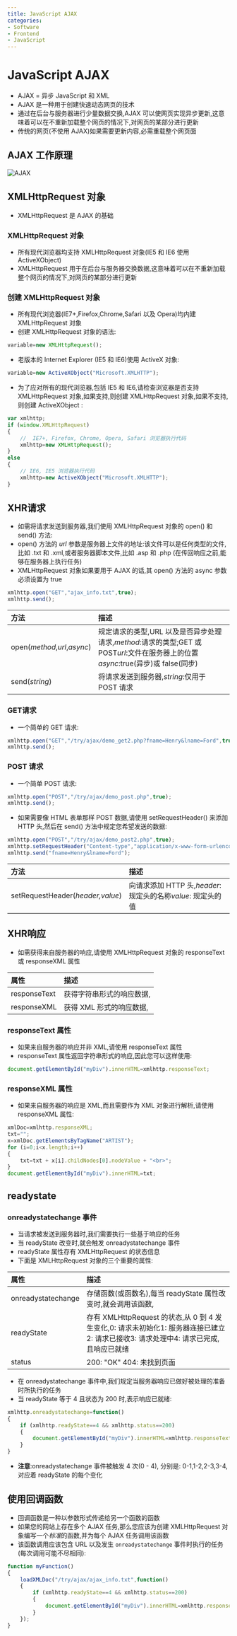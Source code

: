 ```yaml
---
title: JavaScript AJAX
categories:
- Software
- Frontend
- JavaScript
---
```

# JavaScript AJAX

- AJAX = 异步 JavaScript 和 XML
- AJAX 是一种用于创建快速动态网页的技术
- 通过在后台与服务器进行少量数据交换,AJAX 可以使网页实现异步更新,这意味着可以在不重新加载整个网页的情况下,对网页的某部分进行更新
- 传统的网页(不使用 AJAX)如果需要更新内容,必需重载整个网页面

## AJAX 工作原理

![AJAX](https://cdn.jsdelivr.net/gh/LuShan123888/Files@master/Pictures/2020-12-10-ajax-yl.png)

## XMLHttpRequest 对象

- XMLHttpRequest 是 AJAX 的基础

### XMLHttpRequest 对象

- 所有现代浏览器均支持 XMLHttpRequest 对象(IE5 和 IE6 使用 ActiveXObject)
- XMLHttpRequest 用于在后台与服务器交换数据,这意味着可以在不重新加载整个网页的情况下,对网页的某部分进行更新

### 创建 XMLHttpRequest 对象

- 所有现代浏览器(IE7+,Firefox,Chrome,Safari 以及 Opera)均内建 XMLHttpRequest 对象
- 创建 XMLHttpRequest 对象的语法:

```js
variable=new XMLHttpRequest();
```

- 老版本的 Internet Explorer (IE5 和 IE6)使用 ActiveX 对象:

```js
variable=new ActiveXObject("Microsoft.XMLHTTP");
```

- 为了应对所有的现代浏览器,包括 IE5 和 IE6,请检查浏览器是否支持 XMLHttpRequest 对象,如果支持,则创建 XMLHttpRequest 对象,如果不支持,则创建 ActiveXObject :

```js
var xmlhttp;
if (window.XMLHttpRequest)
{
    //  IE7+, Firefox, Chrome, Opera, Safari 浏览器执行代码
    xmlhttp=new XMLHttpRequest();
}
else
{
    // IE6, IE5 浏览器执行代码
    xmlhttp=new ActiveXObject("Microsoft.XMLHTTP");
}
```

## XHR请求

- 如需将请求发送到服务器,我们使用 XMLHttpRequest 对象的 open() 和 send() 方法:
- open() 方法的 *url* 参数是服务器上文件的地址:该文件可以是任何类型的文件,比如 .txt 和 .xml,或者服务器脚本文件,比如 .asp 和 .php (在传回响应之前,能够在服务器上执行任务)
- XMLHttpRequest 对象如果要用于 AJAX 的话,其 open() 方法的 async 参数必须设置为 true

```js
xmlhttp.open("GET","ajax_info.txt",true);
xmlhttp.send();
```

| 方法                         | 描述                                                         |
| :--------------------------- | :----------------------------------------------------------- |
| open(*method*,*url*,*async*) | 规定请求的类型,URL 以及是否异步处理请求,*method*:请求的类型;GET 或 POST*url*:文件在服务器上的位置*async*:true(异步)或 false(同步) |
| send(*string*)               | 将请求发送到服务器,*string*:仅用于 POST 请求               |

### GET请求

- 一个简单的 GET 请求:

```js
xmlhttp.open("GET","/try/ajax/demo_get2.php?fname=Henry&lname=Ford",true);
xmlhttp.send();
```

### POST 请求

- 一个简单 POST 请求:

```js
xmlhttp.open("POST","/try/ajax/demo_post.php",true);
xmlhttp.send();
```

- 如果需要像 HTML 表单那样 POST 数据,请使用 setRequestHeader() 来添加 HTTP 头,然后在 send() 方法中规定您希望发送的数据:

```js
xmlhttp.open("POST","/try/ajax/demo_post2.php",true);
xmlhttp.setRequestHeader("Content-type","application/x-www-form-urlencoded");
xmlhttp.send("fname=Henry&lname=Ford");
```

| 方法                             | 描述                                                         |
| :------------------------------- | :----------------------------------------------------------- |
| setRequestHeader(*header,value*) | 向请求添加 HTTP 头,*header*: 规定头的名称*value*: 规定头的值 |

## XHR响应

- 如需获得来自服务器的响应,请使用 XMLHttpRequest 对象的 responseText 或 responseXML 属性

| 属性         | 描述                       |
| :----------- | :------------------------- |
| responseText | 获得字符串形式的响应数据, |
| responseXML  | 获得 XML 形式的响应数据,  |

### responseText 属性

- 如果来自服务器的响应并非 XML,请使用 responseText 属性
- responseText 属性返回字符串形式的响应,因此您可以这样使用:

```js
document.getElementById("myDiv").innerHTML=xmlhttp.responseText;
```

### responseXML 属性

- 如果来自服务器的响应是 XML,而且需要作为 XML 对象进行解析,请使用 responseXML 属性:

```js
xmlDoc=xmlhttp.responseXML;
txt="";
x=xmlDoc.getElementsByTagName("ARTIST");
for (i=0;i<x.length;i++)
{
    txt=txt + x[i].childNodes[0].nodeValue + "<br>";
}
document.getElementById("myDiv").innerHTML=txt;
```

## readystate

### onreadystatechange 事件

- 当请求被发送到服务器时,我们需要执行一些基于响应的任务
- 当 readyState 改变时,就会触发 onreadystatechange 事件
- readyState 属性存有 XMLHttpRequest 的状态信息
- 下面是 XMLHttpRequest 对象的三个重要的属性:

| 属性               | 描述                                                         |
| :----------------- | :----------------------------------------------------------- |
| onreadystatechange | 存储函数(或函数名),每当 readyState 属性改变时,就会调用该函数, |
| readyState         | 存有 XMLHttpRequest 的状态,从 0 到 4 发生变化,0: 请求未初始化1: 服务器连接已建立2: 请求已接收3: 请求处理中4: 请求已完成,且响应已就绪 |
| status             | 200: "OK" 404: 未找到页面                                    |

- 在 onreadystatechange 事件中,我们规定当服务器响应已做好被处理的准备时所执行的任务
- 当 readyState 等于 4 且状态为 200 时,表示响应已就绪:

```js
xmlhttp.onreadystatechange=function()
{
    if (xmlhttp.readyState==4 && xmlhttp.status==200)
    {
        document.getElementById("myDiv").innerHTML=xmlhttp.responseText;
    }
}
```

- **注意**:onreadystatechange 事件被触发 4 次(0 - 4), 分别是: 0-1,1-2,2-3,3-4,对应着 readyState 的每个变化

## 使用回调函数

- 回调函数是一种以参数形式传递给另一个函数的函数
- 如果您的网站上存在多个 AJAX 任务,那么您应该为创建 XMLHttpRequest 对象编写一个*标准*的函数,并为每个 AJAX 任务调用该函数
- 该函数调用应该包含 URL 以及发生 `onreadystatechange` 事件时执行的任务(每次调用可能不尽相同):

```js
function myFunction()
{
    loadXMLDoc("/try/ajax/ajax_info.txt",function()
    {
        if (xmlhttp.readyState==4 && xmlhttp.status==200)
        {
            document.getElementById("myDiv").innerHTML=xmlhttp.responseText;
        }
    });
}
```

